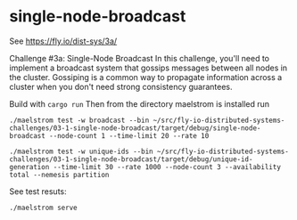 # single-node-broadcast

See https://fly.io/dist-sys/3a/

Challenge #3a: Single-Node Broadcast
In this challenge, you'll need to implement a broadcast system that gossips messages between all nodes in the cluster. Gossiping is a common way to propagate information across a cluster when you don't need strong consistency guarantees.

Build with `cargo run`
Then from the directory maelstrom is installed run




```
./maelstrom test -w broadcast --bin ~/src/fly-io-distributed-systems-challenges/03-1-single-node-broadcast/target/debug/single-node-broadcast --node-count 1 --time-limit 20 --rate 10

./maelstrom test -w unique-ids --bin ~/src/fly-io-distributed-systems-challenges/03-1-single-node-broadcast/target/debug/unique-id-generation --time-limit 30 --rate 1000 --node-count 3 --availability total --nemesis partition
```

See test resuts:

```
./maelstrom serve
```

